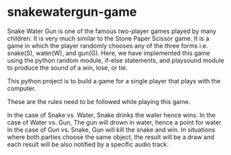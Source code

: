 # snakewatergun-game
Snake Water Gun is one of the famous two-player games played by many children. It is very much similar to the Stone Paper Scissor game. It is a game in which the player randomly chooses any of the three forms i.e. snake(S), water(W), and gun(G). Here, we have implemented this game using the python random module, if-else statements, and playsound module to produce the sound of a win, lose, or tie.

This python project is to build a game for a single player that plays with the computer.

These are the rules need to be followed while playing this game.

In the case of Snake vs. Water, Snake drinks the water hence wins.
In the case of Water vs. Gun, The gun will drown in water, hence a point for water
In the case of Gun vs. Snake, Gun will kill the snake and win.
In situations where both parties choose the same object, the result will be a draw and each result will be also notified by a specific audio track.
